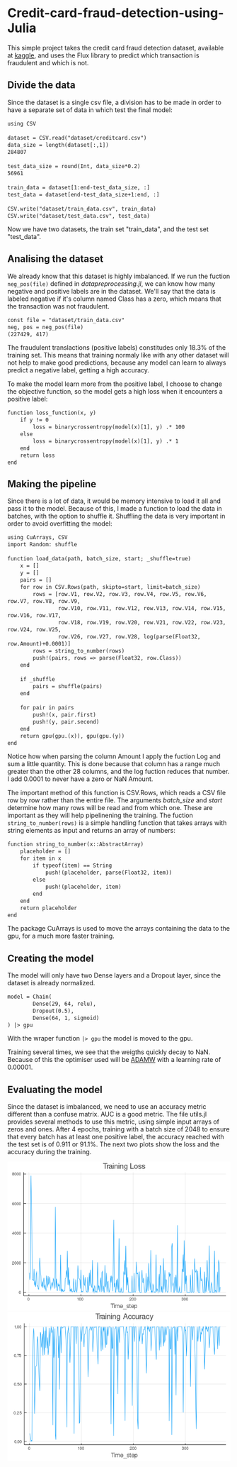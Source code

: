 # Credit-card-fraud-detection-using-Julia

This simple project takes the credit card fraud detection dataset, available at [kaggle](https://www.kaggle.com/mlg-ulb/creditcardfraud), and uses the Flux library to predict which transaction is fraudulent and which is not.

## Divide the data

Since the dataset is a single csv file, a division has to be made in order to have a separate set of data in which test the final model:

```
using CSV

dataset = CSV.read("dataset/creditcard.csv")
data_size = length(dataset[:,1])
284807

test_data_size = round(Int, data_size*0.2)
56961

train_data = dataset[1:end-test_data_size, :]
test_data = dataset[end-test_data_size+1:end, :]

CSV.write("dataset/train_data.csv", train_data)
CSV.write("dataset/test_data.csv", test_data)
```

Now we have two datasets, the train set "train_data", and the test set "test_data".

## Analising the dataset

We already know that this dataset is highly imbalanced. If we run the fuction ```neg_pos(file)``` defined in *datapreprocessing.jl*, we can know how many negative and positive labels are in the dataset. We'll say that the data is labeled negative if it's column named Class has a zero, which means that the transaction was not fraudulent.

```
const file = "dataset/train_data.csv"
neg, pos = neg_pos(file)
(227429, 417)
```

The fraudulent translactions (positive labels) constitudes only 18.3% of the training set. This means that training normaly like with any other dataset will not help to make good predictions, because any model can learn to always predict a negative label, getting a high accuracy. 

To make the model learn more from the positive label, I choose to change the objective function, so the model gets a high loss when it encounters a positive label:

```
function loss_function(x, y)
    if y != 0
        loss = binarycrossentropy(model(x)[1], y) .* 100
    else
        loss = binarycrossentropy(model(x)[1], y) .* 1
    end
    return loss
end
```

## Making the pipeline

Since there is a lot of data, it would be memory intensive to load it all and pass it to the model. Because of this, I made a function to load the data in batches, with the option to shuffle it. Shuffling the data is very important in order to avoid overfitting the model:

```
using CuArrays, CSV
import Random: shuffle

function load_data(path, batch_size, start; _shuffle=true)
    x = []
    y = []
    pairs = []
    for row in CSV.Rows(path, skipto=start, limit=batch_size)
        rows = [row.V1, row.V2, row.V3, row.V4, row.V5, row.V6, row.V7, row.V8, row.V9,
                row.V10, row.V11, row.V12, row.V13, row.V14, row.V15, row.V16, row.V17,
                row.V18, row.V19, row.V20, row.V21, row.V22, row.V23, row.V24, row.V25,
                row.V26, row.V27, row.V28, log(parse(Float32, row.Amount)+0.0001)]
        rows = string_to_number(rows)
        push!(pairs, rows => parse(Float32, row.Class))
    end

    if _shuffle
        pairs = shuffle(pairs)
    end

    for pair in pairs
        push!(x, pair.first)
        push!(y, pair.second)
    end
    return gpu(gpu.(x)), gpu(gpu.(y))
end
```
Notice how when parsing the column Amount I apply the fuction Log and sum a little quantity. This is done because that column has a range much greater than the other 28 columns, and the log fuction reduces that number. I add 0.0001 to never  have a zero or NaN Amount.

The important method of this function is CSV.Rows, which reads a CSV file row by row rather than the entire file. The arguments *batch_size* and *start* determine how many rows will be read and from which one. These are important as they will help pipelinening the training. The fuction ```string_to_number(rows)``` is a simple handling function that takes arrays with string elements as input and returns an array of numbers: 

```
function string_to_number(x::AbstractArray)
    placeholder = []
    for item in x
        if typeof(item) == String
            push!(placeholder, parse(Float32, item))
        else
            push!(placeholder, item)
        end
    end
    return placeholder
end
```
The package CuArrays is used to move the arrays containing the data to the gpu, for a much more faster training.

## Creating the model

The model will only have two Dense layers and a Dropout layer, since the dataset is already normalized.

```
model = Chain(
        Dense(29, 64, relu),
        Dropout(0.5),
        Dense(64, 1, sigmoid)
) |> gpu
```

With the wraper function ```|> gpu``` the model is moved to the gpu.

Training several times, we see that the weigths quickly decay to NaN. Because of this the optimiser used will be [ADAMW](https://arxiv.org/abs/1711.05101) with a learning rate of 0.00001.

## Evaluating the model

Since the dataset is imbalanced, we need to use an accuracy metric different than a confuse matrix. AUC is a good metric. The file utils.jl provides several methods to use this metric, using simple input arrays of zeros and ones.
After 4 epochs, training with a batch size of 2048 to ensure that every batch has at least one positive label, the accuracy reached with the test set is of 0.911 or 91.1%. The next two plots show the loss and the accuracy during the training.

![Total loss for the batch at time_step. Training during 5 epochs.](/plots/loss_plot.png)
![Total accuracy for the batch at time_step. Training during 5 epochs.](/plots/accuracy_plot.png)

